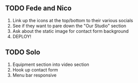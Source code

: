 
## TODO Fede and Nico

1) Link up the icons at the top/bottom to their various socials
2) See if they want to pare down the "Our Studio" section
3) Ask about the static image for contact form background
4) DEPLOY!

## TODO Solo

1) Equipment section into video section
4) Hook up contact form
5) Menu bar responsive